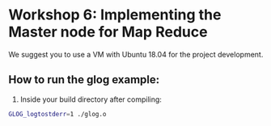 # Workshop 6: Implementing the Master node for Map Reduce

We suggest you to use a VM with Ubuntu 18.04 for the project development.

## How to run the glog example:
1. Inside your build directory after compiling:
```bash
GLOG_logtostderr=1 ./glog.o
```
